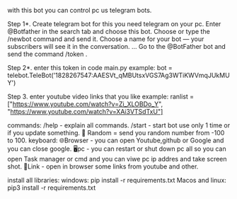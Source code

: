 with this bot you can control pc us telegram bots.

Step 1*.
           Create telegram bot for this you need telegram on your pc.
Enter @Botfather in the search tab and choose this bot.
Choose or type the /newbot command and send it.
Choose a name for your bot — your subscribers will see it in the conversation. ...
Go to the @BotFather bot and send the command /token .

Step 2*.
           enter this token in code main.py example: bot = telebot.TeleBot('1828267547:AAESVt_qMBUtsxVGS7Ag3WTiKWVmqJUkMUY')
           
Step 3.
           enter youtube video links that you like example: ranlist = ["https://www.youtube.com/watch?v=Zi_XLOBDo_Y", "https://www.youtube.com/watch?v=XAi3VTSdTxU"]
           
      
 commands:
 /help - explain all commands.
 /start - start bot use only 1 time or if you update something.
 🎲 Random = send you random number from -100 to 100.
 keyboard:
 🌐Browser - you can open Youtube,github or Google and you can close google.
 🖥️pc - you can restart or shut down pc all so you can open Task manager or cmd and you can viwe pc ip addres and take screen shot.
 🔗Link - open in browser some links from youtube and other.

install all libraries:
windows: pip install -r requirements.txt
Macos and linux: pip3 install -r requirements.txt
